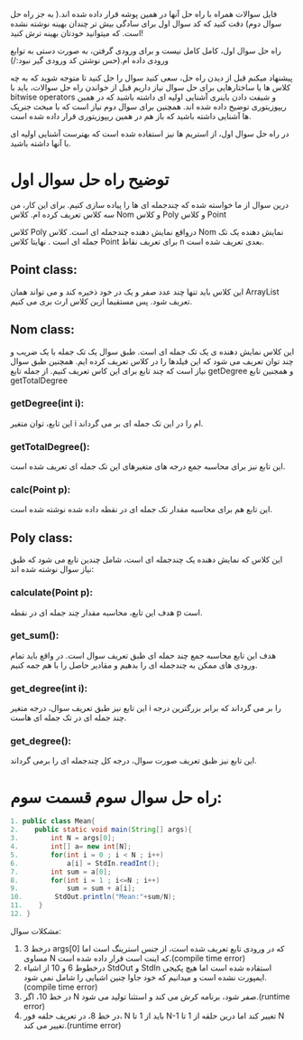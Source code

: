 فایل سوالات همراه با راه حل آنها در همین پوشه قرار داده شده اند.( به جز راه حل سوال دوم)
دقت کنید که کد سوال اول برای سادگی بیش تر چندان بهینه نوشته نشده است. که میتوانید خودتان بهینه ترش کنید!

راه حل سوال اول، کامل کامل نیست و برای ورودی گرفتن، به  صورت دستی به توابع ورودی داده ام.(حس نوشتن کد ورودی گیر نبود:/)

پیشنهاد میکنم قبل از دیدن راه حل، سعی کنید سوال را حل کنید تا متوجه شوید که به چه کلاس ها یا ساختارهایی برای حل سوال نیاز داریم
قبل از خواندن راه حل سوالات، باید با bitwise operators و شیفت دادن باینری آشنایی اولیه ای داشته باشید که در همین ریپوزیتوری توضیح داده شده اند. همچنین برای سوال دوم 
نیاز است که با مبحث جنریک ها آشنایی داشته باشید که باز هم در همین ریپوزیتوری قرار داده شده است.

در راه حل سوال اول، از استریم ها نیز استفاده شده است که بهترست آشنایی اولیه ای با آنها داشته باشید.

# توضیح راه حل سوال اول
درین سوال از ما خواسته شده که چندجمله ای ها را پیاده سازی کنیم. برای این کار، من سه کلاس تعریف کرده ام. کلاس Nom و کلاس Poly و کلاس Point

کلاس Poly درواقع نمایش دهنده چندجمله ای است. کلاس Nom نمایش دهنده یک تک جمله ای است . نهایتا کلاس Point برای تعریف نقاط n بعدی تعریف شده است.

## Point class:
 این کلاس باید تنها چند عدد صفر و یک در خود ذخیره کند و می تواند همان ArrayList<Integer> تعریف شود. پس مستقیما ازین کلاس ارث بری می کنیم.
 
## Nom class:
این کلاس نمایش دهنده ی یک تک جمله ای است. طبق سوال یک تک جمله با یک ضریب و چند توان تعریف می شود که این فیلدها را در کلاس تعریف کرده ایم. همچنین طبق سوال نیاز است که 
چند تابع برای این کاس تعریف کنیم. از جمله تابع getDegree و همجنین تابع getTotalDegree
### getDegree(int i):
این تابع، توان متغیر i ام را در این تک جمله ای بر می گرداند.
### getTotalDegree():
این تابع نیز برای محاسبه جمع درجه های متغیرهای این تک جمله ای تعریف شده است.
### calc(Point p):
این تابع هم برای محاسبه مقدار تک جمله ای در نقطه داده شده نوشته شده است.

## Poly class:
این کلاس که نمایش دهنده یک چندجمله ای است، شامل چندین تابع می شود که ظبق نیاز سوال نوشته شده اند:

### calculate(Point p):
هدف این تابع، محاسبه مقدار چند جمله ای در نقطه p است.
### get_sum():
هدف این تابع محاسبه جمع چند حمله ای ظبق تعریف سوال است. در واقع باید تمام ورودی های ممکن به چندجمله ای را بدهیم و مقادیر حاصل را با هم جمه کنیم.
### get_degree(int i):
این تابع نیز طبق تعریف سوال، درجه متغیر i را بر می گرداند که برابر بزرگترین درجه چند جمله ای در تک جمله ای هاست.
### get_degree():
این تابع نیز ظبق تعریف صورت سوال، درجه کل چندجمله ای را برمی گرداند.
 
# راه حل سوال سوم قسمت سوم:
```java
1. public class Mean{
2.    public static void main(String[] args){
3.        int N = args[0];
4.        int[] a= new int[N];
5.        for(int i = 0 ; i < N ; i++)
6.            a[i] = StdIn.readInt();
7.        int sum = a[0];
8.        for(int i = 1 ; i<=N ; i++)
9.            sum = sum + a[i];
10.        StdOut.println("Mean:"+sum/N);
11.    }
12. }
```
مشکلات سوال:
 1. درخط 3 args[0] که در ورودی تابع تعریف شده است، از جنس استرینگ است اما مساوی N که اینت است قرار داده شده است.(compile time error)
 2. درخطوط 6 و 10 از اشیاء StdOut و StdIn استقاده شده است اما هیچ پکیجی ایمپورت نشده است و میدانیم که خود جاوا چنین اشیایی را شامل نمی شود.(compile time error)
 3. در خط 10، اگر N صفر شود، برنامه کرش می کند و استثنا تولید می شود.(runtime error)
 4. در خط 8، در تعریف حلفه فور، N باید از 1 تا N-1 تغییر کند اما درین حلقه از 1 تا N تغییر می کند.(runtime error)
